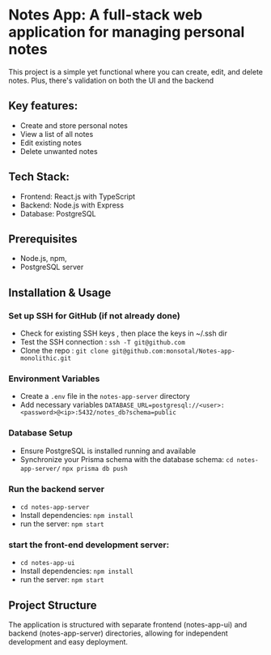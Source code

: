 # Notes App: A full-stack web application for managing personal notes

This project is a simple yet functional where you can create, edit, and delete notes. 
Plus, there's validation on both the UI and the backend


## Key features:
- Create and store personal notes
- View a list of all notes
- Edit existing notes
- Delete unwanted notes

## Tech Stack:
- Frontend: React.js with TypeScript
- Backend: Node.js with Express
- Database: PostgreSQL

## Prerequisites
- Node.js, npm, 
- PostgreSQL server

## Installation & Usage 
### Set up SSH for GitHub (if not already done)
- Check for existing SSH keys , then place the keys in ~/.ssh dir
- Test the SSH connection : `ssh -T git@github.com`
- Clone the repo : `git clone git@github.com:monsotal/Notes-app-monolithic.git`

### Environment Variables
- Create a `.env` file in the `notes-app-server` directory
- Add necessary variables 
     `DATABASE_URL=postgresql://<user>:<password>@<ip>:5432/notes_db?schema=public`

### Database Setup
- Ensure PostgreSQL is installed running and available
- Synchronize your Prisma schema with the database schema:
     `cd notes-app-server/`
      `npx prisma db push`


### Run the backend server 
- `cd notes-app-server`
- Install dependencies: `npm install`
- run the server: `npm start`

### start the front-end development server:
- `cd notes-app-ui`
- Install dependencies: `npm install`
- run the server: `npm start`


## Project Structure
The application is structured with separate frontend (notes-app-ui) and backend (notes-app-server) directories,
 allowing for independent development and easy deployment.